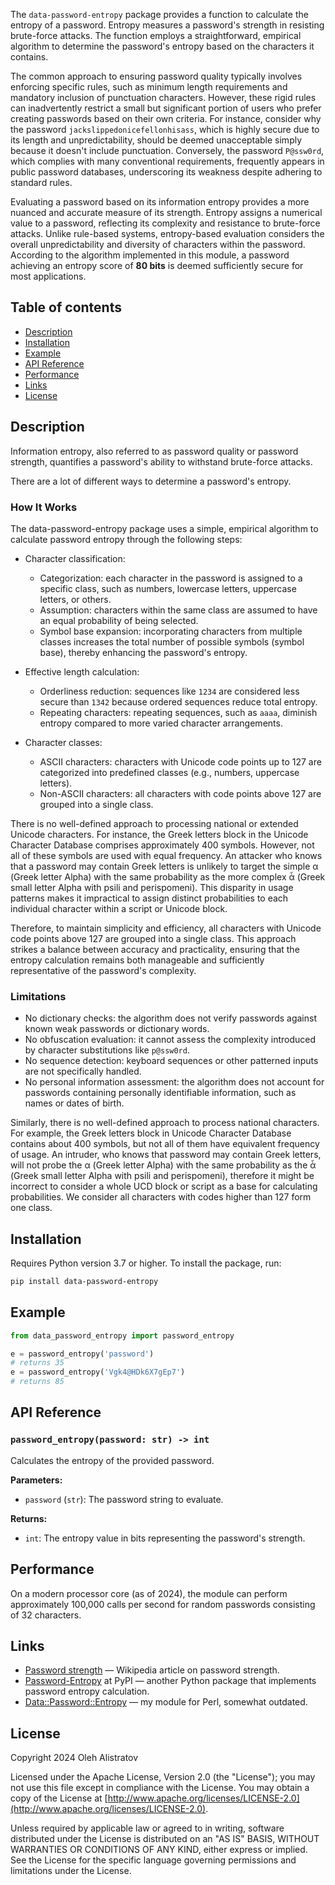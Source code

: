 The `data-password-entropy` package provides a function to calculate the entropy of a password. Entropy measures a password's strength in resisting brute-force attacks. The function employs a straightforward, empirical algorithm to determine the password's entropy based on the characters it contains.

The common approach to ensuring password quality typically involves enforcing specific rules, such as minimum length requirements and mandatory inclusion of punctuation characters. However, these rigid rules can inadvertently restrict a small but significant portion of users who prefer creating passwords based on their own criteria. For instance, consider why the password `jackslippedonicefellonhisass`, which is highly secure due to its length and unpredictability, should be deemed unacceptable simply because it doesn't include punctuation. Conversely, the password `P@ssw0rd`, which complies with many conventional requirements, frequently appears in public password databases, underscoring its weakness despite adhering to standard rules.

Evaluating a password based on its information entropy provides a more nuanced and accurate measure of its strength. Entropy assigns a numerical value to a password, reflecting its complexity and resistance to brute-force attacks. Unlike rule-based systems, entropy-based evaluation considers the overall unpredictability and diversity of characters within the password. According to the algorithm implemented in this module, a password achieving an entropy score of **80 bits** is deemed sufficiently secure for most applications.

## Table of contents
* [Description](#description)
* [Installation](#installation)
* [Example](#example)
* [API Reference](#api-reference)
* [Performance](#performance)
* [Links](#links)
* [License](#license)


## Description
Information entropy, also referred to as password quality or password strength, quantifies a password's ability to withstand brute-force attacks.

There are a lot of different ways to determine a password's entropy. 

### How It Works
The data-password-entropy package uses a simple, empirical algorithm to calculate password entropy through the following steps:

* Character classification:
  * Categorization: each character in the password is assigned to a specific class, such as numbers, lowercase letters, uppercase letters, or others.
  * Assumption: characters within the same class are assumed to have an equal probability of being selected.
  * Symbol base expansion: incorporating characters from multiple classes increases the total number of possible symbols (symbol base), thereby enhancing the password's entropy.

* Effective length calculation:
  * Orderliness reduction: sequences like `1234` are considered less secure than `1342` because ordered sequences reduce total entropy.
  * Repeating characters: repeating sequences, such as `aaaa`, diminish entropy compared to more varied character arrangements.

* Character classes:
  * ASCII characters: characters with Unicode code points up to 127 are categorized into predefined classes (e.g., numbers, uppercase letters).
  * Non-ASCII characters: all characters with code points above 127 are grouped into a single class.

There is no well-defined approach to processing national or extended Unicode characters. For instance, the Greek letters block in the Unicode Character Database comprises approximately 400 symbols. However, not all of these symbols are used with equal frequency. An attacker who knows that a password may contain Greek letters is unlikely to target the simple α (Greek letter Alpha) with the same probability as the more complex ἆ (Greek small letter Alpha with psili and perispomeni). This disparity in usage patterns makes it impractical to assign distinct probabilities to each individual character within a script or Unicode block.

Therefore, to maintain simplicity and efficiency, all characters with Unicode code points above 127 are grouped into a single class. This approach strikes a balance between accuracy and practicality, ensuring that the entropy calculation remains both manageable and sufficiently representative of the password's complexity.

### Limitations
* No dictionary checks: the algorithm does not verify passwords against known weak passwords or dictionary words.
* No obfuscation evaluation: it cannot assess the complexity introduced by character substitutions like `p@ssw0rd`.
* No sequence detection: keyboard sequences or other patterned inputs are not specifically handled.
* No personal information assessment: the algorithm does not account for passwords containing personally identifiable information, such as names or dates of birth.

Similarly, there is no well-defined approach to process national characters. For example, the Greek letters block in Unicode Character Database contains about 400 symbols, but not all of them have equivalent frequency of usage. An intruder, who knows that password may contain Greek letters, will not probe the α (Greek letter Alpha) with the same probability as the ἆ (Greek small letter Alpha with psili and perispomeni), therefore it might be incorrect to consider a whole UCD block or script as a base for calculating probabilities. We consider all characters with codes higher than 127 form one class.


## Installation
Requires Python version 3.7 or higher. To install the package, run:
```bash
pip install data-password-entropy
```


## Example
```python
from data_password_entropy import password_entropy

e = password_entropy('password')
# returns 35
e = password_entropy('Vgk4@HDk6X7gEp7')
# returns 85
```

## API Reference
### `password_entropy(password: str) -> int`

Calculates the entropy of the provided password.

**Parameters:**
- `password` (`str`): The password string to evaluate.

**Returns:**
- `int`: The entropy value in bits representing the password's strength.


## Performance
On a modern processor core (as of 2024), the module can perform approximately 100,000 calls per second for random passwords consisting of 32 characters.


## Links
* [Password strength](https://en.wikipedia.org/wiki/Password_strength) — Wikipedia article on password strength.
* [Password-Entropy](https://pypi.org/project/Password-Entropy/) at PyPI — another Python package that implements password entropy calculation.
* [Data::Password::Entropy](https://metacpan.org/pod/Data::Password::Entropy) — my module for Perl, somewhat outdated.

## License
Copyright 2024 Oleh Alistratov

Licensed under the Apache License, Version 2.0 (the "License");
you may not use this file except in compliance with the License.
You may obtain a copy of the License at [http://www.apache.org/licenses/LICENSE-2.0](http://www.apache.org/licenses/LICENSE-2.0).

Unless required by applicable law or agreed to in writing, software
distributed under the License is distributed on an "AS IS" BASIS,
WITHOUT WARRANTIES OR CONDITIONS OF ANY KIND, either express or implied.
See the License for the specific language governing permissions and
limitations under the License.

